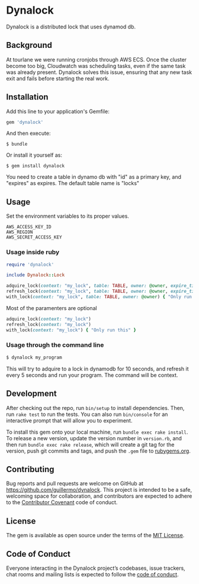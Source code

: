 # Dynalock

Dynalock is a distributed lock that uses dynamod db.


## Background

At tourlane we were running cronjobs through AWS ECS. Once the cluster become
too big, Cloudwatch was scheduling tasks, even if the same task was already
present. Dynalock solves this issue, ensuring that any new task exit and fails
before starting the real work.

## Installation

Add this line to your application's Gemfile:

```ruby
gem 'dynalock'
```

And then execute:

    $ bundle

Or install it yourself as:

    $ gem install dynalock

You need to create a table in dynamo db with "id" as a primary key, and "expires" as expires.
The default table name is "locks"


## Usage


Set the environment variables to its proper values.


    AWS_ACCESS_KEY_ID
    AWS_REGION
    AWS_SECRET_ACCESS_KEY


### Usage inside ruby

```ruby
require 'dynalock'

include Dynalock::Lock

adquire_lock(context: "my_lock", table: TABLE, owner: @owner, expire_time: 10)
refresh_lock(context: "my_lock", table: TABLE, owner: @owner, expire_time: 10)
with_lock(context: "my_lock", table: TABLE, owner: @owner) { "Only run this" }
```

Most of the paramenters are optional

```ruby
adquire_lock(context: "my_lock")
refresh_lock(context: "my_lock")
with_lock(context: "my_lock") { "Only run this" }
```


### Usage through the command line

```sh
$ dynalock my_program
```

This will try to adquire to a lock in dynamodb for 10 seconds, and refresh it every 5 seconds and run your program. The command will be context.

## Development

After checking out the repo, run `bin/setup` to install dependencies. Then, run
`rake test` to run the tests. You can also run `bin/console` for an interactive
prompt that will allow you to experiment.

To install this gem onto your local machine, run `bundle exec rake install`. To
release a new version, update the version number in `version.rb`, and then run
`bundle exec rake release`, which will create a git tag for the version, push
git commits and tags, and push the `.gem` file to
[rubygems.org](https://rubygems.org).

## Contributing

Bug reports and pull requests are welcome on GitHub at
https://github.com/guillermo/dynalock. This project is intended to be a safe,
welcoming space for collaboration, and contributors are expected to adhere to
the [Contributor Covenant](http://contributor-covenant.org) code of conduct.

## License

The gem is available as open source under the terms of the [MIT
License](https://opensource.org/licenses/MIT).

## Code of Conduct

Everyone interacting in the Dynalock project’s codebases, issue trackers, chat
rooms and mailing lists is expected to follow the [code of
conduct](https://github.com/guillermo/dynalock/blob/master/CODE_OF_CONDUCT.md).

